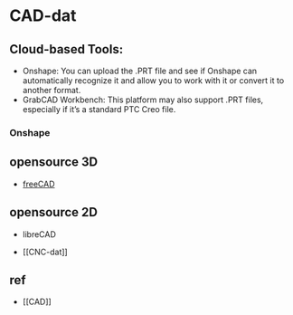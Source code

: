 
# CAD-dat


## Cloud-based Tools:


- Onshape: You can upload the .PRT file and see if Onshape can automatically recognize it and allow you to work with it or convert it to another format.
- GrabCAD Workbench: This platform may also support .PRT files, especially if it’s a standard PTC Creo file.

### Onshape



## opensource 3D

- [freeCAD](https://wiki.freecad.org/download) 




## opensource 2D

- libreCAD 








- [[CNC-dat]]


## ref 

- [[CAD]]